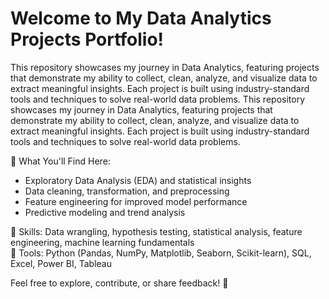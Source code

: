 # Welcome to My Data Analytics Projects Portfolio!

This repository showcases my journey in Data Analytics, featuring projects that demonstrate my ability to collect, clean, analyze, and visualize data to extract meaningful insights. Each project is built using industry-standard tools and techniques to solve real-world data problems.
This repository showcases my journey in Data Analytics, featuring projects that demonstrate my ability to collect, clean, analyze, and visualize data to extract meaningful insights. Each project is built using industry-standard tools and techniques to solve real-world data problems.<br>

📌 What You'll Find Here:
- Exploratory Data Analysis (EDA) and statistical insights
- Data cleaning, transformation, and preprocessing
- Feature engineering for improved model performance
- Predictive modeling and trend analysis

🔹 Skills: Data wrangling, hypothesis testing, statistical analysis, feature engineering, machine learning fundamentals<br>
🔹 Tools: Python (Pandas, NumPy, Matplotlib, Seaborn, Scikit-learn), SQL, Excel, Power BI, Tableau

Feel free to explore, contribute, or share feedback! 🚀
